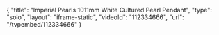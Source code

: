 {
    "title": "Imperial Pearls 1011mm White Cultured Pearl Pendant",
    "type": "solo",
    "layout": "iframe-static",
    "videoId": "112334666",
    "url": "\/tvpembed\/112334666"
}